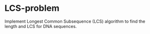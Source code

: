# LCS-problem
Implement Longest Common Subsequence (LCS) algorithm to find the length and LCS for DNA sequences.
